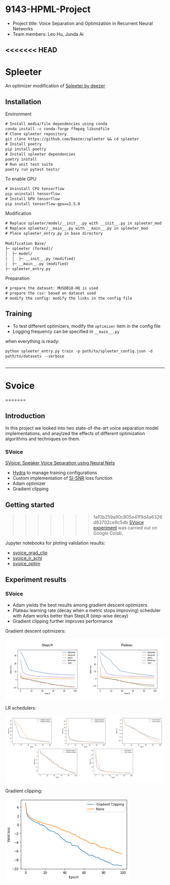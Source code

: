 # 9143-HPML-Project

- Project title: Voice Separation and Optimization in Recurrent Neural Networks
- Team members: Leo Hu, Junda Ai

<<<<<<< HEAD
---

# Spleeter

An optimizer modification of [Spleeter by deezer](https://github.com/deezer/spleeter/)

## Installation
Environment
```
# Install media/file dependencies using conda
conda install -c conda-forge ffmpeg libsndfile
# Clone spleeter repository
git clone https://github.com/Deezer/spleeter && cd spleeter
# Install poetry
pip install poetry
# Install spleeter dependencies
poetry install
# Run unit test suite
poetry run pytest tests/
```

To enable GPU
```
# Uninstall CPU tensorflow
pip uninstall tensorflow
# Install GPU tensorflow
pip install tensorflow-gpu==2.5.0
```

Modification
```
# Replace spleeter/model/__init__.py with __init__.py in spleeter_mod 
# Replace spleeter/__main__.py with __main__.py in spleeter_mod
# Place spleeter_entry.py in base directory

Modification Base/
├─ spleeter (forked)/
│  ├─ model/
│  │  ├─ __init__.py (modified)
│  ├─ __main__.py (modified)
├─ spleeter_entry.py
```

Preparation
```
# prepare the dataset: MUSDB18-HQ is used
# prepare the csv: based on dataset used
# modify the config: modify the links in the config file
```

## Training
- To test different optimizers, modify the `optimizer` item in the config file
- Logging frequency can be specified in `__main__.py`

when everything is ready:
```
python spleeter_entry.py train -p path/to/spleeter_config.json -d path/to/datasets --verbose
```

## 


---


# Svoice
=======
## Introduction

In this project we looked into two state-of-the-art voice separation model implementations, and anaylzed the effects of different optimization algorithms and techniques on them.

### SVoice

[SVoice: Speaker Voice Separation using Neural Nets](https://github.com/facebookresearch/svoice)

- [Hydra](https://hydra.cc/) to manage training configurations
- Custom implementation of [SI-SNR](https://arxiv.org/abs/1711.00541) loss function
- Adam optimizer
- Gradient clipping

## Getting started

>>>>>>> 1af0b259a90c805e41f9d4a6326d83702ce9c5db
[SVoice experiment](https://colab.research.google.com/drive/1B1cNeMLSL0KVs-Am1dKA5_F4E6k474_d#scrollTo=9DPpT3KiFTn2) was carried out on Google Colab.

Jupyter notebooks for ploting validation results:

- [svoice_grad_clip](svoice_grad_clip.ipynb)
- [svoice_lr_schl](svoice_lr_schl.ipynb)
- [svoice_optim](svoice_optim.ipynb)

## Experiment results

### SVoice

- Adam yields the best results among gradient descent optimizers
- Plateau learning rate (decay when a metric stops improving) scheduler with Adam works better than StepLR (step-wise decay)
- Gradient clipping further improves performance

Gradient descent optimizers:

![Optimizers](img/svoice-optim.png)

LR schedulers:

![LR schedulers](img/svoice-lr-schl.png)

Gradient clipping:

![Gradient clipping](img/svoice-gradient-clipping.png)

